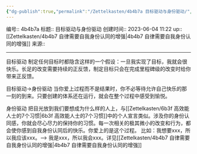 ```yaml
---
{"dg-publish":true,"permalink":"/Zettelkasten/4b4b7a 目标驱动与身份驱动/","dgPassFrontmatter":true}
---
```


编号:: 4b4b7a
标题:: 目标驱动与身份驱动
创建时间:: 2023-06-04 11:22
up:: [[Zettelkasten/4b4b7 自律需要自我身份认同的增强\|4b4b7 自律需要自我身份认同的增强]]
来源:: 

---
目标驱动
制定任何目标时都隐含这样的一个假设：一旦我实现了目标，我就会很快乐。长足的改变需要持续的正反馈，制定目标只会在完成里程碑级的改变时给你带来正反馈。

目标驱动->身份驱动
当你爱上过程而不是结果时，你不必等待允许自己快乐的那一刻的到来。只要创建的体系还在运行，就会在整个过程中感受到愉悦。

身份驱动
把目光放到我们要想成为什么样的人上，与[[Zettelkasten/6b3f 高效能人士的7个习惯\|6b3f 高效能人士的7个习惯]]中的个人宣言类似。涉及你的身份认同感，你就会尽心尽力的保持你的习惯。每一次相关的极其微小的改变和行为，都会使你感到自我身份认同后的快乐。你爱上的是这个过程。
比如：我想要xxx，所以我应该xxx。--> 我是xxx，所以我会xxx。详见[[Zettelkasten/4b4b7 自律需要自我身份认同的增强\|4b4b7 自律需要自我身份认同的增强]]

